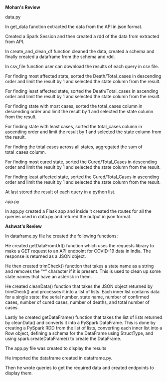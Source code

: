 **Mohan's Review**

data.py

In get_data function extracted the data from the API in json format.

Created a Spark Session and then created a rdd of the data from extracted from API.

In create_and_clean_df function cleaned the data, created a schema and finally created a dataframe from the schema and rdd.

In csv_file function user can download the results of each query in csv file.

For finding most affected state, sorted the Death/Total_cases in descending order and limit the result by 1 and selected the state column from the result.

For finding least affected state, sorted the Death/Total_cases in ascending order and limit the result by 1 and selected the state column from the result.

For finding state with most cases, sorted the total_cases column in descending order and limit the result by 1 and selected the state column from the result.

For finding state with least cases, sorted the total_cases column in ascending order and limit the result by 1 and selected the state column from the result.

For finding the total cases across all states, aggregated the sum of total_cases column.

For finding most cured state, sorted the Cured/Total_Cases in descending order and limit the result by 1 and selected the state column from the result.

For finding least affected state, sorted the Cured/Total_Cases in ascending order and limit the result by 1 and selected the state column from the result.

At last stored the result of each query in a python list.

app.py

In app.py created a Flask app and inside it created the routes for all the queries used in data.py and retured the output in json format.

**Ashwat's Review**


In dataframe.py file he created the following functions:

He created getDataFromUrl() function which uses the requests library to make a GET request to an API endpoint for COVID-19 data in India. The response is returned as a JSON object.

He then created trimCheck() function that takes a state name as a string and removes the "*" character if it is present. This is used to clean up some state names that have an asterisk in them.

He created cleanData() function that takes the JSON object returned by trimCheck() and processes it into a list of lists. Each inner list contains data for a single state: the serial number, state name, number of confirmed cases, number of cured cases, number of deaths, and total number of cases.

Lastly he created getDataFrame() function that takes the list of lists returned by cleanData() and converts it into a PySpark DataFrame. This is done by creating a PySpark RDD from the list of lists, converting each inner list into a Row object, defining a schema for the DataFrame using StructType, and using spark.createDataFrame() to create the DataFrame.

The app.py file was created to display the results

He imported the dataframe created in dataframe.py.

Then he wrote queries to get the required data and created endpoints to display them.
